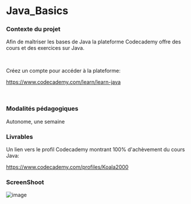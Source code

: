# Java_Basics


### Contexte du projet

Afin de maîtriser les bases de Java la plateforme Codecademy offre des cours et des exercices sur Java.

​

Créez un compte pour accéder à la plateforme:

https://www.codecademy.com/learn/learn-java

​
### Modalités pédagogiques

Autonome, une semaine

### Livrables

Un lien vers le profil Codecademy montrant 100% d'achèvement du cours Java:

https://www.codecademy.com/profiles/Koala2000

### ScreenShoot

![image](https://user-images.githubusercontent.com/94972916/192155030-8d5b21b4-6318-40f2-9c64-a405857f87ea.png)

